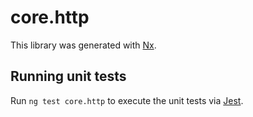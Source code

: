 # core.http

This library was generated with [Nx](https://nx.dev).

## Running unit tests

Run `ng test core.http` to execute the unit tests via [Jest](https://jestjs.io).
